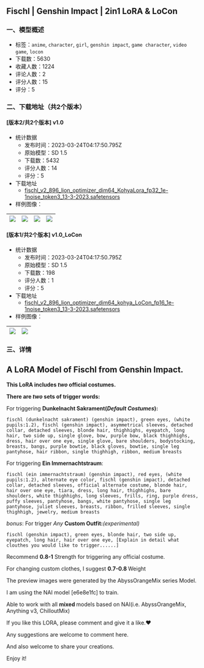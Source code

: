 ## Fischl | Genshin Impact | 2in1 LoRA & LoCon
### 一、模型概述

- 标签：`anime`, `character`, `girl`, `genshin impact`, `game character`, `video game`, `locon`
- 下载数：5630
- 收藏人数：1224
- 评论人数：2
- 评分人数：15
- 评分：5

### 二、下载地址（共2个版本）

#### [版本2/共2个版本] v1.0

- 统计数据
  - 发布时间：2023-03-24T04:17:50.795Z
  - 原始模型：SD 1.5
  - 下载数：5432
  - 评分人数：14
  - 评分：5
- 下载地址
  - [fischl_v2_896_lion_optimizer_dim64_KohyaLora_fp32_1e-1noise_token3_13-3-2023.safetensors](https://civitai.com/api/download/models/22566)
- 样例图像：

| <img src="https://image.civitai.com/xG1nkqKTMzGDvpLrqFT7WA/1f4956d0-0f56-4b58-acd0-ed8d6fb61500/width=450/243022.jpeg" /> | <img src="https://image.civitai.com/xG1nkqKTMzGDvpLrqFT7WA/ece4241d-5af5-4578-770e-237e26b84d00/width=450/243089.jpeg" /> | <img src="https://image.civitai.com/xG1nkqKTMzGDvpLrqFT7WA/810e353c-f2f8-4a69-42a2-329453448d00/width=450/243002.jpeg" /> | <img src="https://image.civitai.com/xG1nkqKTMzGDvpLrqFT7WA/4fb50438-c37c-40d8-92f4-4c7cd25be500/width=450/243078.jpeg" /> |
| ---- | ---- | ---- | ---- |

#### [版本1/共2个版本] v1.0_LoCon

- 统计数据
  - 发布时间：2023-03-24T04:17:50.795Z
  - 原始模型：SD 1.5
  - 下载数：198
  - 评分人数：1
  - 评分：5
- 下载地址
  - [fischl_v2_896_lion_optimizer_dim64_kohya_LoCon_fp16_1e-1noise_token3_13-3-2023.safetensors](https://civitai.com/api/download/models/22621)
- 样例图像：

| <img src="https://image.civitai.com/xG1nkqKTMzGDvpLrqFT7WA/9d502136-d907-4e88-016d-07066b728300/width=450/243635.jpeg" /> | <img src="https://image.civitai.com/xG1nkqKTMzGDvpLrqFT7WA/82aafe51-523d-429a-5cd3-6db7e93a7b00/width=450/243615.jpeg" /> |
| ---- | ---- |


### 三、详情
<h2>A LoRA Model of Fischl from Genshin Impact<strong>.</strong></h2><p></p><p><strong>This LoRA includes <em>two </em>official costumes.</strong></p><p><strong>There are <em>two </em>sets of trigger words:</strong></p><p></p><p>For triggering <strong>Dunkelnacht Sakrament(<em>Default Costumes</em>):</strong></p><p><code>fischl (dunkelnacht sakrament) (genshin impact), green eyes, (white pupils:1.2), fischl (genshin impact), asymmetrical sleeves, detached collar, detached sleeves, blonde hair, thighhighs, eyepatch, long hair, two side up, single glove, bow, purple bow, black thighhighs, dress, hair over one eye, single glove, bare shoulders, bodystocking, breasts, bangs, purple bowtie, black gloves, bowtie, single leg pantyhose, hair ribbon, single thighhigh, ribbon, medium breasts</code></p><p></p><p>For triggering <strong>Ein Immernachtstraum</strong>:</p><p><code>fischl (ein immernachtstraum) (genshin impact), red eyes, (white pupils:1.2), alternate eye color, fischl (genshin impact), detached collar, detached sleeves, official alternate costume, blonde hair, hair over one eye, tiara, dress, long hair, thighhighs, bare shoulders, white thighhighs, long sleeves, frills, ring, purple dress, puffy sleeves, pantyhose, bangs, white pantyhose, single leg pantyhose, juliet sleeves, breasts, ribbon, frilled sleeves, single thighhigh, jewelry, medium breasts</code></p><p></p><p><em>bonus</em>: For trigger <em>Any </em><strong>Custom Outfit:</strong><em>(experimental)</em></p><p><code>fischl (genshin impact), green eyes, blonde hair, two side up, eyepatch, long hair, hair over one eye, [Explain in detail what clouthes you would like to trigger......]</code></p><p></p><p>Recommend <strong>0.8-1</strong> Strength for triggering any official costume.</p><p>For changing custom clothes, I suggest <strong>0.7-0.8 </strong>Weight</p><p></p><p>The preview images were generated by the AbyssOrangeMix series Model.</p><p></p><p>I am using the NAI model [e6e8e1fc] to train.</p><p>Able to work with all <strong>mixed </strong>models based on NAI(i.e. AbyssOrangeMix, Anything v3, ChilloutMix)</p><p></p><p>If you like this LORA, please comment and give it a like.❤️</p><p>Any suggestions are welcome to comment here.</p><p>And also welcome to share your creations.</p><p>Enjoy it!</p>
